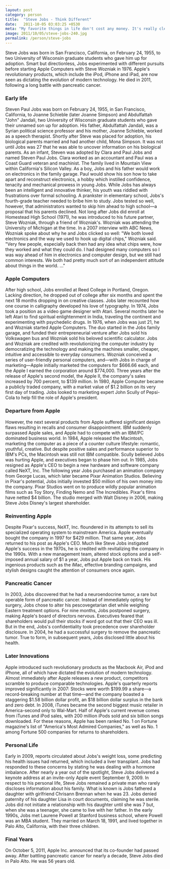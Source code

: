 ```yaml
---
layout: post
category: person
title:  "Steve Jobs - Think Different"
date:   2011-10-05 03:03:25 +0530
meta: "My favorite things in life don't cost any money. It's really clear that the most precious resource we all have is time. - Steve Jobs"
image: 2011/10/05/steve-jobs-240.jpg
permalink: /person/steve-jobs
---
```

Steve Jobs was born in San Francisco, California, on February 24, 1955, to two University of Wisconsin graduate students who gave him up for adoption. Smart but directionless, Jobs experimented with different pursuits before starting Apple Computers with Steve Wozniak in 1976. Apple's revolutionary products, which include the iPod, iPhone and iPad, are now seen as dictating the evolution of modern technology. He died in 2011, following a long battle with pancreatic cancer.

### Early life
Steven Paul Jobs was born on February 24, 1955, in San Francisco, California, to Joanne Schieble (later Joanne Simpson) and Abdulfattah "John" Jandali, two University of Wisconsin graduate students who gave their unnamed son up for adoption. His father, Abdulfattah Jandali, was a Syrian political science professor and his mother, Joanne Schieble, worked as a speech therapist. Shortly after Steve was placed for adoption, his biological parents married and had another child, Mona Simpson. It was not until Jobs was 27 that he was able to uncover information on his biological parents.
As an infant, Steven was adopted by Clara and Paul Jobs and named Steven Paul Jobs. Clara worked as an accountant and Paul was a Coast Guard veteran and machinist. The family lived in Mountain View within California's Silicon Valley. As a boy, Jobs and his father would work on electronics in the family garage. Paul would show his son how to take apart and reconstruct electronics, a hobby which instilled confidence, tenacity and mechanical prowess in young Jobs.
While Jobs has always been an intelligent and innovative thinker, his youth was riddled with frustrations over formal schooling. A prankster in elementary school, Jobs's fourth-grade teacher needed to bribe him to study. Jobs tested so well, however, that administrators wanted to skip him ahead to high school—a proposal that his parents declined.
Not long after Jobs did enroll at Homestead High School (1971), he was introduced to his future partner, Steve Wozniak, through a friend of Wozniak's. Wozniak was attending the University of Michigan at the time. In a 2007 interview with ABC News, Wozniak spoke about why he and Jobs clicked so well: "We both loved electronics and the way we used to hook up digital chips," Wozniak said. "Very few people, especially back then had any idea what chips were, how they worked and what they could do. I had designed many computers so I was way ahead of him in electronics and computer design, but we still had common interests. We both had pretty much sort of an independent attitude about things in the world. ..."

### Apple Computers
After high school, Jobs enrolled at Reed College in Portland, Oregon. Lacking direction, he dropped out of college after six months and spent the next 18 months dropping in on creative classes. Jobs later recounted how one course in calligraphy developed his love of typography.
In 1974, Jobs took a position as a video game designer with Atari. Several months later he left Atari to find spiritual enlightenment in India, traveling the continent and experimenting with psychedelic drugs. In 1976, when Jobs was just 21, he and Wozniak started Apple Computers. The duo started in the Jobs family garage, and funded their entrepreneurial venture after Jobs sold his Volkswagen bus and Wozniak sold his beloved scientific calculator.
Jobs and Wozniak are credited with revolutionizing the computer industry by democratizing the technology and making the machines smaller, cheaper, intuitive and accessible to everyday consumers. Wozniak conceived a series of user-friendly personal computers, and—with Jobs in charge of marketing—Apple initially marketed the computers for $666.66 each, and the Apple I earned the corporation around $774,000. Three years after the release of Apple's second model, the Apple II, the company's sales increased by 700 percent, to $139 million. In 1980, Apple Computer became a publicly traded company, with a market value of $1.2 billion on its very first day of trading. Jobs looked to marketing expert John Scully of Pepsi-Cola to help fill the role of Apple's president.

### Departure from Apple
However, the next several products from Apple suffered significant design flaws resulting in recalls and consumer disappointment. IBM suddenly surpassed Apple sales, and Apple had to compete with an IBM/PC dominated business world. In 1984, Apple released the Macintosh, marketing the computer as a piece of a counter culture lifestyle: romantic, youthful, creative. But despite positive sales and performance superior to IBM's PCs, the Macintosh was still not IBM compatible. Scully believed Jobs was hurting Apple, and executives began to phase him out.
In 1985, Jobs resigned as Apple's CEO to begin a new hardware and software company called NeXT, Inc. The following year Jobs purchased an animation company from George Lucas, which later became Pixar Animation Studios. Believing in Pixar's potential, Jobs initially invested $50 million of his own money into the company. Pixar Studios went on to produce wildly popular animation films such as Toy Story, Finding Nemo and The Incredibles. Pixar's films have netted $4 billion. The studio merged with Walt Disney in 2006, making Steve Jobs Disney's largest shareholder.

### Reinventing Apple
Despite Pixar's success, NeXT, Inc. floundered in its attempts to sell its specialized operating system to mainstream America. Apple eventually bought the company in 1997 for $429 million. That same year, Jobs returned to his post as Apple's CEO.
Much like Steve Jobs instigated Apple's success in the 1970s, he is credited with revitalizing the company in the 1990s. With a new management team, altered stock options and a self-imposed annual salary of $1 a year, Jobs put Apple back on track. His ingenious products such as the iMac, effective branding campaigns, and stylish designs caught the attention of consumers once again.

### Pancreatic Cancer
In 2003, Jobs discovered that he had a neuroendocrine tumor, a rare but operable form of pancreatic cancer. Instead of immediately opting for surgery, Jobs chose to alter his pescovegetarian diet while weighing Eastern treatment options. For nine months, Jobs postponed surgery, making Apple's board of directors nervous. Executives feared that shareholders would pull their stocks if word got out that their CEO was ill. But in the end, Jobs's confidentiality took precedence over shareholder disclosure. In 2004, he had a successful surgery to remove the pancreatic tumor. True to form, in subsequent years, Jobs disclosed little about his health.

### Later Innovations
Apple introduced such revolutionary products as the Macbook Air, iPod and iPhone, all of which have dictated the evolution of modern technology. Almost immediately after Apple releases a new product, competitors scramble to produce comparable technologies. Apple's quarterly reports improved significantly in 2007: Stocks were worth $199.99 a share—a record-breaking number at that time—and the company boasted a staggering $1.58 billion dollar profit, an $18 billion dollar surplus in the bank and zero debt.
In 2008, iTunes became the second biggest music retailer in America-second only to Wal-Mart. Half of Apple's current revenue comes from iTunes and iPod sales, with 200 million iPods sold and six billion songs downloaded. For these reasons, Apple has been ranked No. 1 on Fortune magazine's list of "America's Most Admired Companies," as well as No. 1 among Fortune 500 companies for returns to shareholders.

### Personal Life
Early in 2009, reports circulated about Jobs's weight loss, some predicting his health issues had returned, which included a liver transplant. Jobs had responded to these concerns by stating he was dealing with a hormone imbalance. After nearly a year out of the spotlight, Steve Jobs delivered a keynote address at an invite-only Apple event September 9, 2009.
In respect to his personal life, Steve Jobs remained a private man who rarely discloses information about his family. What is known is Jobs fathered a daughter with girlfriend Chrisann Brennan when he was 23. Jobs denied paternity of his daughter Lisa in court documents, claiming he was sterile. Jobs did not initiate a relationship with his daughter until she was 7 but, when she was a teenager, she came to live with her father.
In the early 1990s, Jobs met Laurene Powell at Stanford business school, where Powell was an MBA student. They married on March 18, 1991, and lived together in Palo Alto, California, with their three children.

### Final Years
On October 5, 2011, Apple Inc. announced that its co-founder had passed away. After battling pancreatic cancer for nearly a decade, Steve Jobs died in Palo Alto. He was 56 years old.